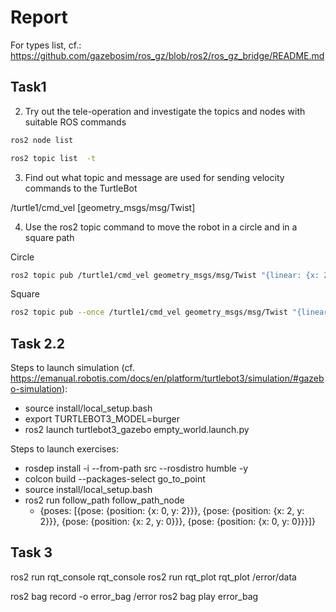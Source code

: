 # Report

For types list, cf.: https://github.com/gazebosim/ros_gz/blob/ros2/ros_gz_bridge/README.md

## Task1

2. Try out the tele-operation and investigate the topics and nodes with suitable ROS commands 

```bash
ros2 node list
```

```bash
ros2 topic list  -t
```

3. Find out what topic and message are used for sending velocity commands to the TurtleBot

/turtle1/cmd_vel [geometry_msgs/msg/Twist]

4. Use the ros2 topic command to move the robot in a circle and in a square path

Circle

```bash
ros2 topic pub /turtle1/cmd_vel geometry_msgs/msg/Twist "{linear: {x: 2.0, y: 0.0, z: 0.0}, angular: {x: 0.0, y: 0.0, z: 1.8}}"
```

Square

```bash
ros2 topic pub --once /turtle1/cmd_vel geometry_msgs/msg/Twist "{linear: {x: 2.0}}" && ros2 topic pub --once /turtle1/cmd_vel geometry_msgs/msg/Twist "{linear: {y: 2.0}}" && ros2 topic pub --once /turtle1/cmd_vel geometry_msgs/msg/Twist "{linear: {x: -2.0}}" && ros2 topic pub --once /turtle1/cmd_vel geometry_msgs/msg/Twist "{linear: {y: -2.0}}"
```

## Task 2.2

Steps to launch simulation (cf. https://emanual.robotis.com/docs/en/platform/turtlebot3/simulation/#gazebo-simulation):
- source install/local_setup.bash
- export TURTLEBOT3_MODEL=burger
- ros2 launch turtlebot3_gazebo empty_world.launch.py

Steps to launch exercises:
- rosdep install -i --from-path src --rosdistro humble -y
- colcon build --packages-select go_to_point
- source install/local_setup.bash
- ros2 run follow_path follow_path_node
    - {poses: [{pose: {position: {x: 0, y: 2}}}, {pose: {position: {x: 2, y: 2}}}, {pose: {position: {x: 2, y: 0}}}, {pose: {position: {x: 0, y: 0}}}]}

## Task 3

ros2 run rqt_console rqt_console
ros2 run rqt_plot rqt_plot /error/data

ros2 bag record -o error_bag /error
ros2 bag play error_bag